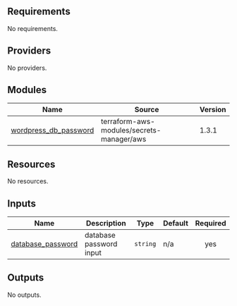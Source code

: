 ## Requirements

No requirements.

## Providers

No providers.

## Modules

| Name | Source | Version |
|------|--------|---------|
| <a name="module_wordpress_db_password"></a> [wordpress\_db\_password](#module\_wordpress\_db\_password) | terraform-aws-modules/secrets-manager/aws | 1.3.1 |

## Resources

No resources.

## Inputs

| Name | Description | Type | Default | Required |
|------|-------------|------|---------|:--------:|
| <a name="input_database_password"></a> [database\_password](#input\_database\_password) | database password input | `string` | n/a | yes |

## Outputs

No outputs.
